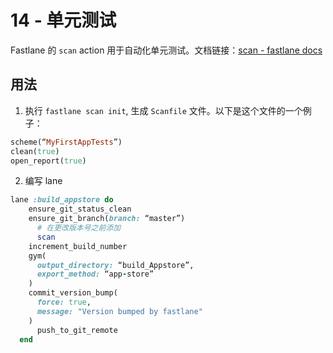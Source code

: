 # 14 - 单元测试

Fastlane 的  `scan` action 用于自动化单元测试。文档链接：[scan - fastlane docs](https://docs.fastlane.tools/actions/scan/)

## 用法

1. 执行 `fastlane scan init`, 生成 `Scanfile` 文件。以下是这个文件的一个例子：

```ruby
scheme(“MyFirstAppTests”)
clean(true)
open_report(true)
```

2. 编写 lane

```ruby
lane :build_appstore do
    ensure_git_status_clean
    ensure_git_branch(branch: “master”)
	  # 在更改版本号之前添加
	  scan
    increment_build_number
    gym(
      output_directory: “build_Appstore”,
      export_method: “app-store”
    )
    commit_version_bump(
      force: true,
      message: "Version bumped by fastlane"
    )
	  push_to_git_remote
  end
```
